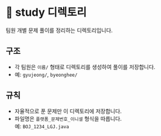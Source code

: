 # 📝 study 디렉토리

팀원 개별 문제 풀이를 정리하는 디렉토리입니다.

## 구조

- 각 팀원은 `이름/` 형태로 디렉토리를 생성하여 풀이를 저장합니다.
- 예: `gyujeong/`, `byeonghee/`

## 규칙

- 자율적으로 푼 문제만 이 디렉토리에 저장합니다.
- 파일명은 `플랫폼_문제번호_이니셜` 형식을 따릅니다.  
  예: `BOJ_1234_LGJ.java`
